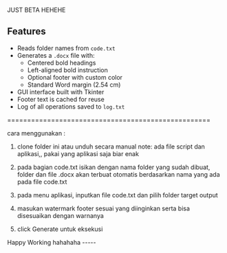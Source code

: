 JUST BETA HEHEHE
## Features
- Reads folder names from `code.txt`
- Generates a `.docx` file with:
  - Centered bold headings
  - Left-aligned bold instruction
  - Optional footer with custom color
  - Standard Word margin (2.54 cm)
- GUI interface built with Tkinter
- Footer text is cached for reuse
- Log of all operations saved to `log.txt`

===================================================

cara menggunakan :
1. clone folder ini atau unduh secara manual 
    note: ada file script dan aplikasi,, pakai yang aplikasi saja biar enak

2. pada bagian code.txt isikan dengan nama folder yang sudah dibuat, folder dan file .docx akan terbuat otomatis berdasarkan nama yang ada pada file code.txt

3. pada menu aplikasi, inputkan file code.txt dan pilih folder target output

4. masukan watermark footer sesuai yang diinginkan serta bisa disesuaikan dengan warnanya

5. click Generate untuk eksekusi

Happy Working hahahaha -----
